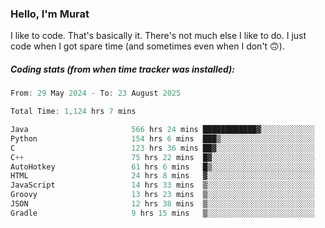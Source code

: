 ### Hello, I'm Murat

I like to code. That's basically it. There's not much else I like to do. I just code when I got spare time (and sometimes even when I don't 🙃).

##### Coding stats (from when time tracker was installed):
<!--START_SECTION:wakatime-->

```cpp
From: 29 May 2024 - To: 23 August 2025

Total Time: 1,124 hrs 7 mins

Java                       566 hrs 24 mins ████████████▓░░░░░░░░░░░░   50.09 %
Python                     154 hrs 6 mins  ███▒░░░░░░░░░░░░░░░░░░░░░   13.63 %
C                          123 hrs 36 mins ██▓░░░░░░░░░░░░░░░░░░░░░░   10.93 %
C++                        75 hrs 22 mins  █▓░░░░░░░░░░░░░░░░░░░░░░░   06.67 %
AutoHotkey                 61 hrs 6 mins   █▒░░░░░░░░░░░░░░░░░░░░░░░   05.40 %
HTML                       24 hrs 8 mins   ▓░░░░░░░░░░░░░░░░░░░░░░░░   02.13 %
JavaScript                 14 hrs 33 mins  ▒░░░░░░░░░░░░░░░░░░░░░░░░   01.29 %
Groovy                     13 hrs 23 mins  ▒░░░░░░░░░░░░░░░░░░░░░░░░   01.18 %
JSON                       12 hrs 38 mins  ▒░░░░░░░░░░░░░░░░░░░░░░░░   01.12 %
Gradle                     9 hrs 15 mins   ▒░░░░░░░░░░░░░░░░░░░░░░░░   00.82 %
```

<!--END_SECTION:wakatime-->
